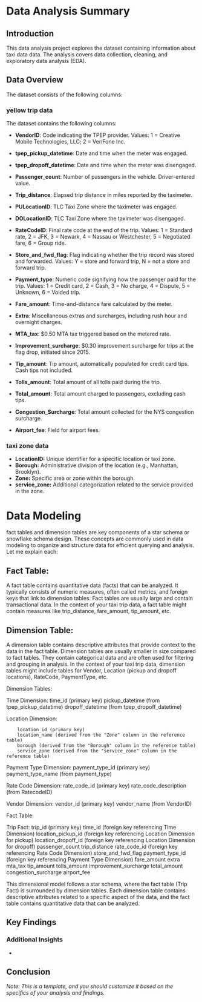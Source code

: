 # Data Analysis Summary

## Introduction
This data analysis project explores the dataset containing information about taxi data data. The analysis covers data collection, cleaning, and exploratory data analysis (EDA).

## Data Overview
The dataset consists of the following columns:
### yellow trip data

The dataset contains the following columns:
- **VendorID**:
        Code indicating the TPEP provider.
        Values: 1 = Creative Mobile Technologies, LLC; 2 = VeriFone Inc.

- **tpep_pickup_datetime**:
        Date and time when the meter was engaged.

- **tpep_dropoff_datetime**:
        Date and time when the meter was disengaged.

- **Passenger_count**:
        Number of passengers in the vehicle.
        Driver-entered value.

- **Trip_distance**:
        Elapsed trip distance in miles reported by the taximeter.

- **PULocationID**:
        TLC Taxi Zone where the taximeter was engaged.

- **DOLocationID**:
        TLC Taxi Zone where the taximeter was disengaged.

- **RateCodeID**:
        Final rate code at the end of the trip.
        Values: 1 = Standard rate, 2 = JFK, 3 = Newark, 4 = Nassau or Westchester, 5 = Negotiated fare, 6 = Group ride.

- **Store_and_fwd_flag**:
        Flag indicating whether the trip record was stored and forwarded.
        Values: Y = store and forward trip, N = not a store and forward trip.

- **Payment_type**:
        Numeric code signifying how the passenger paid for the trip.
        Values: 1 = Credit card, 2 = Cash, 3 = No charge, 4 = Dispute, 5 = Unknown, 6 = Voided trip.

- **Fare_amount**:
        Time-and-distance fare calculated by the meter.

- **Extra**:
        Miscellaneous extras and surcharges, including rush hour and overnight charges.

- **MTA_tax**:
        $0.50 MTA tax triggered based on the metered rate.

- **Improvement_surcharge**:
        $0.30 improvement surcharge for trips at the flag drop, initiated since 2015.

- **Tip_amount**:
        Tip amount, automatically populated for credit card tips. Cash tips not included.

- **Tolls_amount**:
        Total amount of all tolls paid during the trip.

- **Total_amount**:
        Total amount charged to passengers, excluding cash tips.

- **Congestion_Surcharge**:
        Total amount collected for the NYS congestion surcharge.

- **Airport_fee**:
        Field for airport fees.
 ### taxi zone data

- **LocationID:** Unique identifier for a specific location or taxi zone.
- **Borough:** Administrative division of the location (e.g., Manhattan, Brooklyn).
- **Zone:** Specific area or zone within the borough.
- **service_zone:** Additional categorization related to the service provided in the zone.


# Data Modeling
fact tables and dimension tables are key components of a star schema or snowflake schema design. These concepts are commonly used in data modeling to organize and structure data for efficient querying and analysis. Let me explain each:
## Fact Table:
A fact table contains quantitative data (facts) that can be analyzed. It typically consists of numeric measures, often called metrics, and foreign keys that link to dimension tables.
Fact tables are usually large and contain transactional data.
In the context of your taxi trip data, a fact table might contain measures like trip_distance, fare_amount, tip_amount, etc.

## Dimension Table:
A dimension table contains descriptive attributes that provide context to the data in the fact table.
Dimension tables are usually smaller in size compared to fact tables.
They contain categorical data and are often used for filtering and grouping in analysis.
In the context of your taxi trip data, dimension tables might include tables for Vendor, Location (pickup and dropoff locations), RateCode, PaymentType, etc.

Dimension Tables:

Time Dimension:
        time_id (primary key)
        pickup_datetime (from tpep_pickup_datetime)
        dropoff_datetime (from tpep_dropoff_datetime)


Location Dimension:

        location_id (primary key)
        location_name (derived from the "Zone" column in the reference table)
        borough (derived from the "Borough" column in the reference table)
        service_zone (derived from the "service_zone" column in the reference table)

Payment Type Dimension:
        payment_type_id (primary key)
        payment_type_name (from payment_type)

Rate Code Dimension:
        rate_code_id (primary key)
        rate_code_description (from RatecodeID)

Vendor Dimension:
        vendor_id (primary key)
        vendor_name (from VendorID)

Fact Table:

Trip Fact:
        trip_id (primary key)
        time_id (foreign key referencing Time Dimension)
        location_pickup_id (foreign key referencing Location Dimension for pickup)
        location_dropoff_id (foreign key referencing Location Dimension for dropoff)
        passenger_count
        trip_distance
        rate_code_id (foreign key referencing Rate Code Dimension)
        store_and_fwd_flag
        payment_type_id (foreign key referencing Payment Type Dimension)
        fare_amount
        extra
        mta_tax
        tip_amount
        tolls_amount
        improvement_surcharge
        total_amount
        congestion_surcharge
        airport_fee

This dimensional model follows a star schema, where the fact table (Trip Fact) is surrounded by dimension tables. Each dimension table contains descriptive attributes related to a specific aspect of the data, and the fact table contains quantitative data that can be analyzed.

## Key Findings

### Additional Insights
- 
## Conclusion


*Note: This is a template, and you should customize it based on the specifics of your analysis and findings.*
